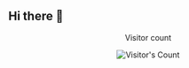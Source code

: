 ## Hi there 👋
<div align="center"> 
  <p>Visitor count</p>
  <img src="https://profile-counter.glitch.me/nbd1994/count.svg" alt="Visitor's Count" />
</div>
